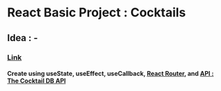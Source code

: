 # React Basic Project : Cocktails

## Idea : -

### [Link](https://react-basic-project-cocktails.netlify.app)

#### Create using useState, useEffect, useCallback, [React Router](https://reactrouter.com/en/main), and [API : The Cocktail DB API](https://www.thecocktaildb.com/api.php)
